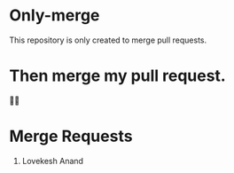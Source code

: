 # Only-merge
This repository is only created to merge pull requests.

# Then merge my pull request.
🙂🙂

# Merge Requests
1. Lovekesh Anand